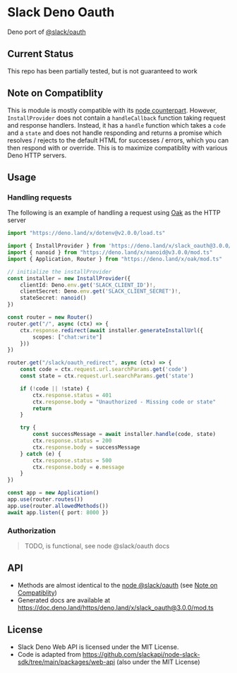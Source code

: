 # Slack Deno Oauth

Deno port of [@slack/oauth](https://www.npmjs.com/package/@slack/oauth)

## Current Status

This repo has been partially tested, but is not guaranteed to work

## Note on Compatiblity

This is module is mostly compatible with its [node counterpart](https://www.npmjs.com/package/@slack/oauth).
However, `InstallProvider` does not contain a `handleCallback` function taking request and response handlers. Instead, it has a `handle` function which takes a `code` and a `state` and does not handle responding and returns a promise which resolves / rejects to the default HTML for successes / errors, which you can then respond with or override. This is to maximize compatiblity with various Deno HTTP servers.

## Usage

### Handling requests

The following is an example of handling a request using [Oak](https://github.com/oakserver/oak) as the HTTP server

``` ts
import "https://deno.land/x/dotenv@v2.0.0/load.ts"

import { InstallProvider } from 'https://deno.land/x/slack_oauth@3.0.0/mod.ts'
import { nanoid } from "https://deno.land/x/nanoid@v3.0.0/mod.ts"
import { Application, Router } from "https://deno.land/x/oak/mod.ts"

// initialize the installProvider
const installer = new InstallProvider({
    clientId: Deno.env.get('SLACK_CLIENT_ID')!,
    clientSecret: Deno.env.get('SLACK_CLIENT_SECRET')!,
    stateSecret: nanoid()
})

const router = new Router()
router.get("/", async (ctx) => {
    ctx.response.redirect(await installer.generateInstallUrl({
        scopes: ["chat:write"]
    }))
})

router.get("/slack/oauth_redirect", async (ctx) => {
    const code = ctx.request.url.searchParams.get('code')
    const state = ctx.request.url.searchParams.get('state')

    if (!code || !state) {
        ctx.response.status = 401
        ctx.response.body = "Unauthorized - Missing code or state"
        return
    }

    try {
        const successMessage = await installer.handle(code, state)
        ctx.response.status = 200
        ctx.response.body = successMessage
    } catch (e) {
        ctx.response.status = 500
        ctx.response.body = e.message
    }
})

const app = new Application()
app.use(router.routes())
app.use(router.allowedMethods())
await app.listen({ port: 8000 })
```

### Authorization

> TODO, is functional, see node @slack/oauth docs

## API

- Methods are almost identical to the [node @slack/oauth](https://www.npmjs.com/package/@slack/oauth) (see [Note on Compatiblity](#note-on-compatiblity))
- Generated docs are available at https://doc.deno.land/https/deno.land/x/slack_oauth@3.0.0/mod.ts

## License
- Slack Deno Web API is licensed under the MIT License. 
- Code is adapted from https://github.com/slackapi/node-slack-sdk/tree/main/packages/web-api (also under the MIT License)